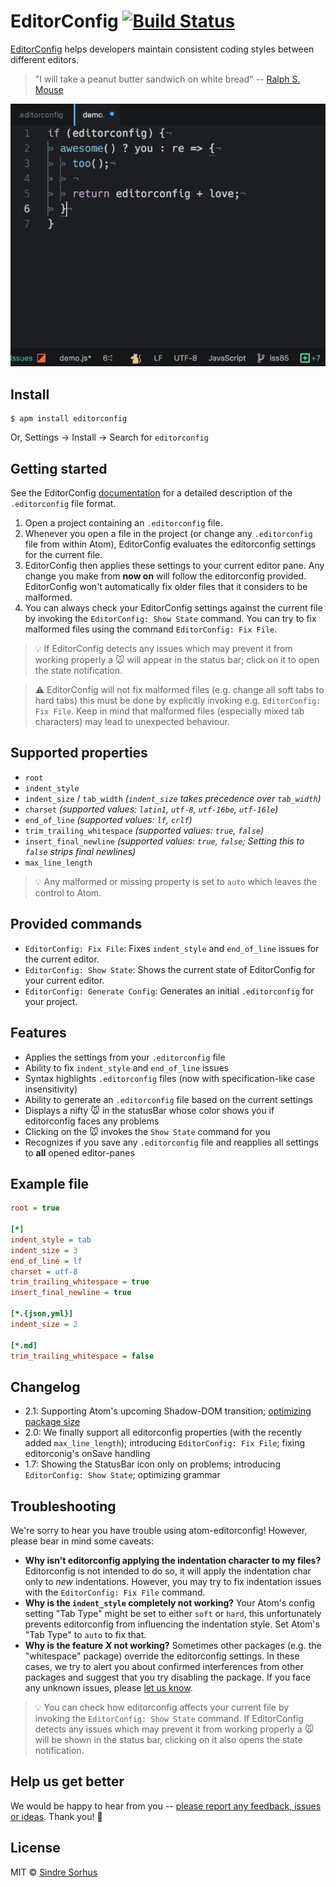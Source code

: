 # EditorConfig [![Build Status](https://travis-ci.org/sindresorhus/atom-editorconfig.svg?branch=master)](https://travis-ci.org/sindresorhus/atom-editorconfig)

[EditorConfig](http://editorconfig.org) helps developers maintain consistent coding styles between different editors.

> "I will take a peanut butter sandwich on white bread" -- [Ralph S. Mouse](https://www.youtube.com/watch?v=3funeDWFr9g)

![](https://raw.githubusercontent.com/sindresorhus/atom-editorconfig/master/fievel-mousekewitz48.gif)


## Install

```
$ apm install editorconfig
```

Or, Settings → Install → Search for `editorconfig`


## Getting started

See the EditorConfig [documentation](http://editorconfig.org) for a detailed description of the `.editorconfig` file format.

1. Open a project containing an `.editorconfig` file.
2. Whenever you open a file in the project (or change any `.editorconfig` file from within Atom), EditorConfig evaluates the editorconfig settings for the current file.
3. EditorConfig then applies these settings to your current editor pane. Any change you make from **now on** will follow the editorconfig provided. EditorConfig won't automatically fix older files that it considers to be malformed.
4. You can always check your EditorConfig settings against the current file by invoking the `EditorConfig: Show State` command. You can try to fix malformed files using the command `EditorConfig: Fix File`.

> :bulb: If EditorConfig detects any issues which may prevent it from working properly a :mouse: will appear in the status bar; click on it to open the state notification.

> :warning: EditorConfig will not fix malformed files (e.g. change all soft tabs to hard tabs) this must be done by explicitly invoking e.g. `EditorConfig: Fix File`. Keep in mind that malformed files (especially mixed tab characters) may lead to unexpected behaviour.


## Supported properties

- `root`
- `indent_style`
- `indent_size` / `tab_width` *(`indent_size` takes precedence over `tab_width`)*
- `charset` *(supported values: `latin1`, `utf-8`, `utf-16be`, `utf-16le`)*
- `end_of_line` *(supported values: `lf`, `crlf`)*
- `trim_trailing_whitespace` *(supported values: `true`, `false`)*
- `insert_final_newline` *(supported values: `true`, `false`; Setting this to `false` strips final newlines)*
- `max_line_length`

> :bulb: Any malformed or missing property is set to `auto` which leaves the control to Atom.

## Provided commands

- `EditorConfig: Fix File`: Fixes `indent_style` and `end_of_line` issues for the current editor.
- `EditorConfig: Show State`: Shows the current state of EditorConfig for your current editor.
- `EditorConfig: Generate Config`: Generates an initial `.editorconfig` for your project.


## Features

- Applies the settings from your `.editorconfig` file
- Ability to fix `indent_style` and `end_of_line` issues
- Syntax highlights `.editorconfig` files (now with specification-like case insensitivity)
- Ability to generate an `.editorconfig` file based on the current settings
- Displays a nifty :mouse: in the statusBar whose color shows you if editorconfig faces any problems
- Clicking on the :mouse: invokes the `Show State` command for you
- Recognizes if you save any `.editorconfig` file and reapplies all settings to **all** opened editor-panes


## Example file

```ini
root = true

[*]
indent_style = tab
indent_size = 3
end_of_line = lf
charset = utf-8
trim_trailing_whitespace = true
insert_final_newline = true

[*.{json,yml}]
indent_size = 2

[*.md]
trim_trailing_whitespace = false
```


## Changelog

- 2.1: Supporting Atom's upcoming Shadow-DOM transition; [optimizing package size](https://github.com/sindresorhus/atom-editorconfig/pull/153)
- 2.0: We finally support all editorconfig properties (with the recently added `max_line_length`); introducing `EditorConfig: Fix File`; fixing editorconig's onSave handling
- 1.7: Showing the StatusBar icon only on problems; introducing `EditorConfig: Show State`; optimizing grammar


## Troubleshooting

We're sorry to hear you have trouble using atom-editorconfig! However, please bear in mind some caveats:

- **Why isn't editorconfig applying the indentation character to my files?** Editorconfig is not intended to do so, it will apply the indentation char only to *new* indentations. However, you may try to fix indentation issues with the `EditorConfig: Fix File` command.
- **Why is the `indent_style` completely not working?** Your Atom's config setting "Tab Type" might be set to either `soft` or `hard`, this unfortunately prevents editorconfig from influencing the indentation style. Set Atom's "Tab Type" to `auto` to fix that.
- **Why is the feature _X_ not working?** Sometimes other packages (e.g. the "whitespace" package) override the editorconfig settings. In these cases, we try to alert you about confirmed interferences from other packages and suggest that you try disabling the package. If you face any unknown issues, please [let us know](https://github.com/sindresorhus/atom-editorconfig/issues/new).

> :bulb: You can check how editorconfig affects your current file by invoking the `EditorConfig: Show State` command. If EditorConfig detects any issues which may prevent it from working properly a  :mouse: will be shown in the status bar, clicking on it also opens the state notification.


## Help us get better

We would be happy to hear from you -- [please report any feedback, issues or ideas](https://github.com/sindresorhus/atom-editorconfig/issues/new). Thank you! :gift_heart:


## License

MIT © [Sindre Sorhus](https://sindresorhus.com)
